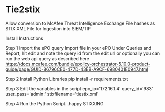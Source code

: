 # Tie2stix
Allow conversion to McAfee Threat Intelligence Exchange File hashes as STIX XML File for Ingestion into SIEM/TIP

Install Instructions

Step 1
Import the ePO query Import file in your ePO Under Queries and Report, hit edit and note the query id from the edit url or optionally you can run the web api query as described here https://docs.mcafee.com/bundle/epolicy-orchestrator-5.10.0-product-guide/page/GUID-86796CE0-477D-43EB-A9CF-6980401E0947.html

Step 2
Install Python Libraries pip install -r requirements.txt

Step 3
Edit the variables in the script epo_ip='172.16.1.4' query_id='983' user_pass='admin:' stixfilename='tiestix.xml'

Step 4
Run the Python Script...happy STIXXING


